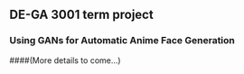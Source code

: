 ## DE-GA 3001 term project

### Using GANs for Automatic Anime Face Generation

####(More details to come...)